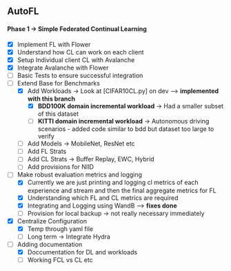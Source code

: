 ## AutoFL

#### Phase 1 -> Simple Federated Continual Learning 

- [x]  Implement FL with Flower
- [x]  Understand how CL can work on each client
- [x]  Setup Individual client CL with Avalanche
- [x]  Integrate Avalanche with Flower
- [ ]  Basic Tests to ensure successful integration
- [ ]  Extend Base for Benchmarks
    - [x]  Add Workloads → Look at [CIFAR10CL.py] on dev --> **implemented with this branch**
        - [x]  **BDD100K domain incremental workload** → Had a smaller subset of this dataset
        - [ ]  **KITTI domain incremental workload** → Autonomous driving scenarios - added code similar to bdd but dataset too large to verify
    - [ ]  Add Models → MobileNet, ResNet etc
    - [ ]  Add FL Strats
    - [ ]  Add CL Strats → Buffer Replay, EWC, Hybrid
    - [ ]  Add provisions for NIID
- [ ]  Make robust evaluation metrics and logging
    - [x]  Currently we are just printing and logging cl metrics of each experience and stream and then the final aggregate metrics for FL
    - [x]  Understanding which FL and CL metrics are required
    - [x]  Integrating and Logging using WandB --> **fixes done**
    - [ ]  Provision for local backup → not really  necessary immediately
- [x]  Centralize Configuration
    - [x]  Temp through yaml file
    - [ ]  Long term → Integrate Hydra
- [ ]  Adding documentation
    - [x] Doccumentation for DL and workloads 
    - [ ] Working FCL vs CL etc
